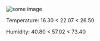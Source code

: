 ![some image](https://hehehwang.github.io/gardener/img//2023-11-24_6.png)

Temperature: 16.30 < 22.07 < 26.50

Humidity: 40.80 < 57.02 < 73.40

